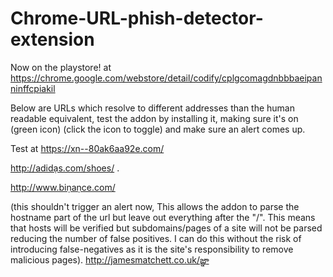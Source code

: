 ﻿# Chrome-URL-phish-detector-extension
Now on the playstore! at
https://chrome.google.com/webstore/detail/codify/cplgcomagdnbbbaeipanninffcpiakil

Below are URLs which resolve to different addresses than the human readable equivalent, test the addon by installing it, making sure it's on (green icon) (click the icon to toggle) and make sure an alert comes up.

Test at https://xn--80ak6aa92e.com/

http://adidạs.com/shoes/ .

http://www.biṇaṇce.com/

(this shouldn't trigger an alert now, This allows the addon to parse the hostname part of the url but leave out everything after the "/".
This means that hosts will be verified but subdomains/pages of a site will not be parsed reducing the number of false positives.
I can do this without the risk of introducing false-negatives as it is the site's responsibility to remove malicious pages).
http://jamesmatchett.co.uk/జ్ఞ‌ా

